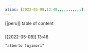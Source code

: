 ```yaml
---
alias: [2022-05-08,13:48,,,,,,,,,,,]
---
```

[[peru]]
table of content
```toc
```

[[2022-05-08]] 13:48

```query
"alberto fujimori"
```